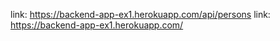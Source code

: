link: https://backend-app-ex1.herokuapp.com/api/persons
link: https://backend-app-ex1.herokuapp.com/